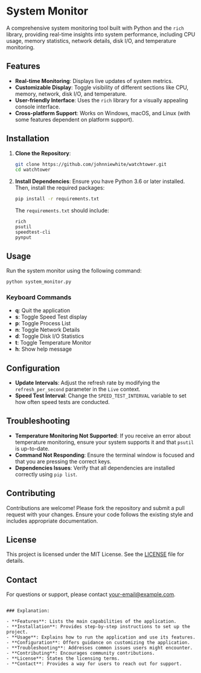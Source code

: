 # System Monitor

A comprehensive system monitoring tool built with Python and the `rich` library, providing real-time insights into system performance, including CPU usage, memory statistics, network details, disk I/O, and temperature monitoring.

## Features

- **Real-time Monitoring**: Displays live updates of system metrics.
- **Customizable Display**: Toggle visibility of different sections like CPU, memory, network, disk I/O, and temperature.
- **User-friendly Interface**: Uses the `rich` library for a visually appealing console interface.
- **Cross-platform Support**: Works on Windows, macOS, and Linux (with some features dependent on platform support).

## Installation

1. **Clone the Repository**:

   ```bash
   git clone https://github.com/johnniewhite/watchtower.git
   cd watchtower
   ```

2. **Install Dependencies**:
   Ensure you have Python 3.6 or later installed. Then, install the required packages:

   ```bash
   pip install -r requirements.txt
   ```

   The `requirements.txt` should include:

   ```
   rich
   psutil
   speedtest-cli
   pynput
   ```

## Usage

Run the system monitor using the following command:

```bash
python system_monitor.py
```

### Keyboard Commands

- **q**: Quit the application
- **s**: Toggle Speed Test display
- **p**: Toggle Process List
- **n**: Toggle Network Details
- **d**: Toggle Disk I/O Statistics
- **t**: Toggle Temperature Monitor
- **h**: Show help message

## Configuration

- **Update Intervals**: Adjust the refresh rate by modifying the `refresh_per_second` parameter in the `Live` context.
- **Speed Test Interval**: Change the `SPEED_TEST_INTERVAL` variable to set how often speed tests are conducted.

## Troubleshooting

- **Temperature Monitoring Not Supported**: If you receive an error about temperature monitoring, ensure your system supports it and that `psutil` is up-to-date.
- **Command Not Responding**: Ensure the terminal window is focused and that you are pressing the correct keys.
- **Dependencies Issues**: Verify that all dependencies are installed correctly using `pip list`.

## Contributing

Contributions are welcome! Please fork the repository and submit a pull request with your changes. Ensure your code follows the existing style and includes appropriate documentation.

## License

This project is licensed under the MIT License. See the [LICENSE](LICENSE) file for details.

## Contact

For questions or support, please contact [your-email@example.com](mailto:your-email@example.com).

```

### Explanation:

- **Features**: Lists the main capabilities of the application.
- **Installation**: Provides step-by-step instructions to set up the project.
- **Usage**: Explains how to run the application and use its features.
- **Configuration**: Offers guidance on customizing the application.
- **Troubleshooting**: Addresses common issues users might encounter.
- **Contributing**: Encourages community contributions.
- **License**: States the licensing terms.
- **Contact**: Provides a way for users to reach out for support.
